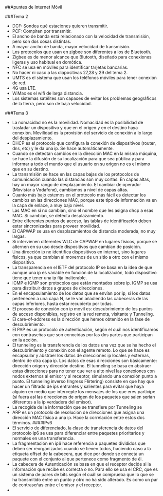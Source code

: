##Apuntes de Internet Móvil

###Tema 2
* DCF: Sondea qué estaciones quieren transmitir.
* PCF: Compiten por transmitir.
* El ancho de banda está relacionado con la velocidad de transmisión, pero son dos cosas distintas.
* A mayor ancho de banda, mayor velocidad de transmisión. 
* Los protocolos que usan en zigbee son diferentes a los de Bluetooth.
* Zigbee es de menor alcance que Blutooth, diseñado para conexiones ligeras y uso habitual en domótica.
* NFC se usa en móviles para identificar tarjetas bancarias.
* No hacer ni caso a las diapositivas 27,28 y 29 del tema 2.
* UMTS es el sistema que usan los teléfonos móviles para tener conexión de red.
* 4G usa LTE.
* WiMax es el wifi de larga distancia.
* Los sistemas satélites son capaces de evitar los problemas geográficos de la tierra, pero son de baja velocidad.

###Tema 3
* La nomacidad no es la movilidad. Nomacidad es la posibilidad de trasladar un dispositivo y que 
en el origen y en el destino haya conexión. Movilidad es la provisión del servicio de conexión a 
lo largo del desplazamiento.
* DHCP es el protocolo que configura la conexión de dispositivos (router, dns, etc) y le da una ip. Se hace
automáticamente.
* Cuando se detectan cambios en la dirección MAC en la misma máquina, se hace la difusión de su localización
para que sea pública y para informar a todo el mundo que el usuario en su origen no es el mismo que en su destino.
* La transmisión se hace en las capas bajas de los protocolos de comunicación cuando las distancias son muy cortas.
En capas altas, hay un mayor rango de desplazamiento. El cambiar de operador (Movistar a Vodafone), cambiamos a nivel
de capas altas.
* Cuanto más bajo estemos en el protocolo más fácil es detectar los cambios en las direcciones MAC, porque este tipo de 
información va en la capa de enlace, a muy bajo nivel.
* Las MAC en sí no cambian, sino el nombre que les asigna dhcp a esas MAC. Si cambian, se detecta desplazamiento.
* Entre diferentes puntos de acceso, las tablas de identificación deben estar sincronizadas para proveer movilidad.
* El CAPWAP se usa en desplazamientos de distancia moderada, no muy largas.
* Si intervienen diferentes WLC de CAPWAP en lugares físicos, porque se alternen en su uso desde dispositivos que cambian
de posición.
* Una dirección ip no identifica dispositivos en internet, sino lugares físicos, ya que cambian al movernos de un sitio a otro con el mismo dispositivo.
* La transparencia en el IETF del protocolo IP se basa en la idea de que aunque una ip es variable en función de la localización, todo dispositivo tiene que tener una ip fija inalterable.
* ICMP e IGMP son protocolos que están montados sobre ip. IGMP se usa para distribuir datos a grupos de direcciones.
* En el encapsulamiento de los datos que se envían por ip, si los datos pertenecen a una capa N, 
se le van añadiendo las cabeceras de las capas inferiores, hasta estar recubierto por todas.
* El proceso de conexión con ip movil es: descubrimiento de los puntos de acceso disponibles, registro en la red remota, visitante y Tunneling.
* El care-of-address es la dirección que hemos obtenido en la fase de descubrimiento.
* El PAP es un protocolo de autenticación, según el cuál nos identificamos con contraseñas que son conocidas por las dos partes que participan en la acción.
* El tunneling es la transferencia de los datos una vez que se ha hecho el descubrimiento y conexión con el agente remoto. Lo que se hace es encapsular y abstraer los datos de direcciones ip locales y externas, dentro de otra capa ip. Los datos de esas direcciones son básicamente: dirección origen y dirección destino. El tunneling se basa en abstraer estas direcciones para no tener que ver a alto nivel las conexiones con nodos externos al emisor y al receptor, simulando una conexión punto a punto. El tunneling inverso (Ingress Flirtering) consiste en que hay que hacer un filtrado de ips entrantes y salientes para evitar que haya alguien en medio que intercepte los mensajes de los que eres partícipe (si fuera así las direcciones de origen de los paquetes que salen serían diferentes a la ip verdadera del emisor).
* La recogida de la información que se transfiere por Tunneling se
* ARP es un protocolo de resolución de direcciones que asigna una dirección MAC física a una ip. Hace la correlación entre estos dos términos.
####IPv6
* El servicio de diferenciado, la clase de transferencia de datos del protocolo ip6 se usa para diferenciar entre paquetes prioritarios y normales en una transferencia.
* La fragmentación en ip6 hace referencia a paquetes divididos que deben ser reorganizados cuando se tienen todos, haciendo caso a la etiqueta offset de la cabecera, que dice por donde se conecta un paquete con el conjunto al que pertenece como fragmento de él.
* La cabecera de Autenticación se basa en que el receptor decide si la información que recibe es correcta o no. Para ello se usa el CRC, que es un sistema de pares de bits según el cuál se comprueba que lo que se ha transmitido entre un punto y otro no ha sido alterado. Es como un par de contraseñas entre el emisor y el receptor.
* 


